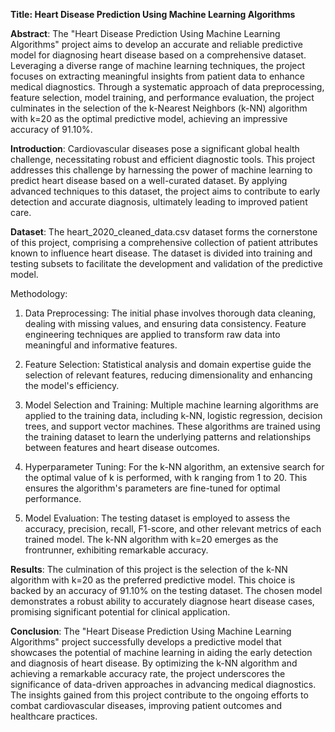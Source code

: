 **Title: Heart Disease Prediction Using Machine Learning Algorithms**

**Abstract**:
The "Heart Disease Prediction Using Machine Learning Algorithms" project aims to develop an accurate and reliable predictive model for diagnosing heart disease based on a comprehensive dataset. Leveraging a diverse range of machine learning techniques, the project focuses on extracting meaningful insights from patient data to enhance medical diagnostics. Through a systematic approach of data preprocessing, feature selection, model training, and performance evaluation, the project culminates in the selection of the k-Nearest Neighbors (k-NN) algorithm with k=20 as the optimal predictive model, achieving an impressive accuracy of 91.10%.

**Introduction**:
Cardiovascular diseases pose a significant global health challenge, necessitating robust and efficient diagnostic tools. This project addresses this challenge by harnessing the power of machine learning to predict heart disease based on a well-curated dataset. By applying advanced techniques to this dataset, the project aims to contribute to early detection and accurate diagnosis, ultimately leading to improved patient care.

**Dataset**:
The heart_2020_cleaned_data.csv dataset forms the cornerstone of this project, comprising a comprehensive collection of patient attributes known to influence heart disease. The dataset is divided into training and testing subsets to facilitate the development and validation of the predictive model.

Methodology:
1. Data Preprocessing: The initial phase involves thorough data cleaning, dealing with missing values, and ensuring data consistency. Feature engineering techniques are applied to transform raw data into meaningful and informative features.

2. Feature Selection: Statistical analysis and domain expertise guide the selection of relevant features, reducing dimensionality and enhancing the model's efficiency.

3. Model Selection and Training: Multiple machine learning algorithms are applied to the training data, including k-NN, logistic regression, decision trees, and support vector machines. These algorithms are trained using the training dataset to learn the underlying patterns and relationships between features and heart disease outcomes.

4. Hyperparameter Tuning: For the k-NN algorithm, an extensive search for the optimal value of k is performed, with k ranging from 1 to 20. This ensures the algorithm's parameters are fine-tuned for optimal performance.

5. Model Evaluation: The testing dataset is employed to assess the accuracy, precision, recall, F1-score, and other relevant metrics of each trained model. The k-NN algorithm with k=20 emerges as the frontrunner, exhibiting remarkable accuracy.

**Results**:
The culmination of this project is the selection of the k-NN algorithm with k=20 as the preferred predictive model. This choice is backed by an accuracy of 91.10% on the testing dataset. The chosen model demonstrates a robust ability to accurately diagnose heart disease cases, promising significant potential for clinical application.

**Conclusion**:
The "Heart Disease Prediction Using Machine Learning Algorithms" project successfully develops a predictive model that showcases the potential of machine learning in aiding the early detection and diagnosis of heart disease. By optimizing the k-NN algorithm and achieving a remarkable accuracy rate, the project underscores the significance of data-driven approaches in advancing medical diagnostics. The insights gained from this project contribute to the ongoing efforts to combat cardiovascular diseases, improving patient outcomes and healthcare practices.
